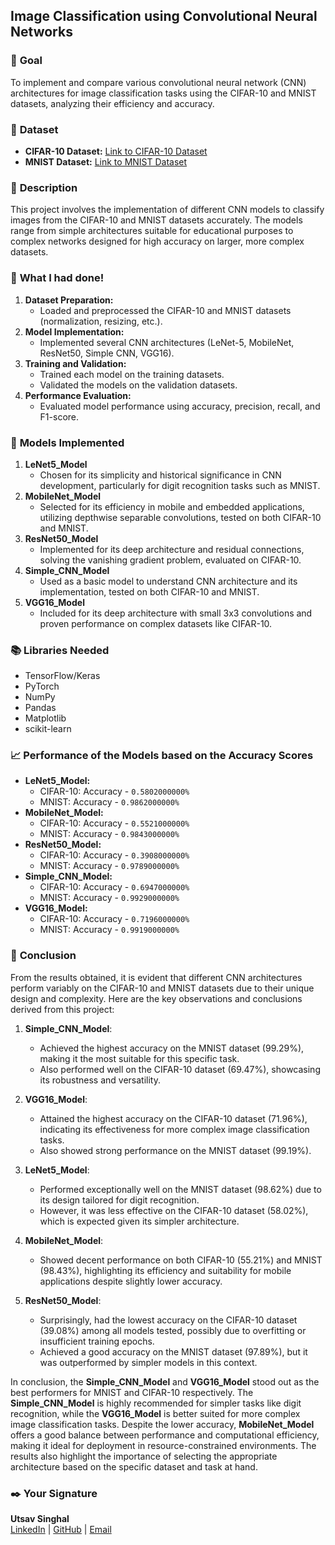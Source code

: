 ## **Image Classification using Convolutional Neural Networks**

### 🎯 **Goal**

To implement and compare various convolutional neural network (CNN) architectures for image classification tasks using the CIFAR-10 and MNIST datasets, analyzing their efficiency and accuracy.

### 🧵 **Dataset**

- **CIFAR-10 Dataset:** [Link to CIFAR-10 Dataset](https://www.cs.toronto.edu/~kriz/cifar.html)
- **MNIST Dataset:** [Link to MNIST Dataset](http://yann.lecun.com/exdb/mnist/)

### 🧾 **Description**

This project involves the implementation of different CNN models to classify images from the CIFAR-10 and MNIST datasets accurately. The models range from simple architectures suitable for educational purposes to complex networks designed for high accuracy on larger, more complex datasets.

### 🧮 **What I had done!**

1. **Dataset Preparation:**
   - Loaded and preprocessed the CIFAR-10 and MNIST datasets (normalization, resizing, etc.).
2. **Model Implementation:**
   - Implemented several CNN architectures (LeNet-5, MobileNet, ResNet50, Simple CNN, VGG16).
3. **Training and Validation:**
   - Trained each model on the training datasets.
   - Validated the models on the validation datasets.
4. **Performance Evaluation:**
   - Evaluated model performance using accuracy, precision, recall, and F1-score.

### 🚀 **Models Implemented**

1. **LeNet5_Model**
   - Chosen for its simplicity and historical significance in CNN development, particularly for digit recognition tasks such as MNIST.
2. **MobileNet_Model**
   - Selected for its efficiency in mobile and embedded applications, utilizing depthwise separable convolutions, tested on both CIFAR-10 and MNIST.
3. **ResNet50_Model**
   - Implemented for its deep architecture and residual connections, solving the vanishing gradient problem, evaluated on CIFAR-10.
4. **Simple_CNN_Model**
   - Used as a basic model to understand CNN architecture and its implementation, tested on both CIFAR-10 and MNIST.
5. **VGG16_Model**
   - Included for its deep architecture with small 3x3 convolutions and proven performance on complex datasets like CIFAR-10.

### 📚 **Libraries Needed**

- TensorFlow/Keras
- PyTorch
- NumPy
- Pandas
- Matplotlib
- scikit-learn

### 📈 **Performance of the Models based on the Accuracy Scores**

- **LeNet5_Model:** 
  - CIFAR-10: Accuracy - `0.5802000000%`
  - MNIST: Accuracy - `0.9862000000%`
- **MobileNet_Model:** 
  - CIFAR-10: Accuracy - `0.5521000000%`
  - MNIST: Accuracy - `0.9843000000%`
- **ResNet50_Model:** 
  - CIFAR-10: Accuracy - `0.3908000000%`
  - MNIST: Accuracy - `0.9789000000%`
- **Simple_CNN_Model:** 
  - CIFAR-10: Accuracy - `0.6947000000%`
  - MNIST: Accuracy - `0.9929000000%`
- **VGG16_Model:** 
  - CIFAR-10: Accuracy - `0.7196000000%`
  - MNIST: Accuracy - `0.9919000000%`

### 📢 **Conclusion**

From the results obtained, it is evident that different CNN architectures perform variably on the CIFAR-10 and MNIST datasets due to their unique design and complexity. Here are the key observations and conclusions derived from this project:

1. **Simple_CNN_Model**:
   - Achieved the highest accuracy on the MNIST dataset (99.29%), making it the most suitable for this specific task.
   - Also performed well on the CIFAR-10 dataset (69.47%), showcasing its robustness and versatility.

2. **VGG16_Model**:
   - Attained the highest accuracy on the CIFAR-10 dataset (71.96%), indicating its effectiveness for more complex image classification tasks.
   - Also showed strong performance on the MNIST dataset (99.19%).

3. **LeNet5_Model**:
   - Performed exceptionally well on the MNIST dataset (98.62%) due to its design tailored for digit recognition.
   - However, it was less effective on the CIFAR-10 dataset (58.02%), which is expected given its simpler architecture.

4. **MobileNet_Model**:
   - Showed decent performance on both CIFAR-10 (55.21%) and MNIST (98.43%), highlighting its efficiency and suitability for mobile applications despite slightly lower accuracy.

5. **ResNet50_Model**:
   - Surprisingly, had the lowest accuracy on the CIFAR-10 dataset (39.08%) among all models tested, possibly due to overfitting or insufficient training epochs.
   - Achieved a good accuracy on the MNIST dataset (97.89%), but it was outperformed by simpler models in this context.

In conclusion, the **Simple_CNN_Model** and **VGG16_Model** stood out as the best performers for MNIST and CIFAR-10 respectively. The **Simple_CNN_Model** is highly recommended for simpler tasks like digit recognition, while the **VGG16_Model** is better suited for more complex image classification tasks. Despite the lower accuracy, **MobileNet_Model** offers a good balance between performance and computational efficiency, making it ideal for deployment in resource-constrained environments. The results also highlight the importance of selecting the appropriate architecture based on the specific dataset and task at hand.

### ✒️ **Your Signature**

**Utsav Singhal**  
[LinkedIn](https://www.linkedin.com/in/utsavsinghal2604/) | [GitHub](https://github.com/UTSAVS26) | [Email](mailto:utsavsinghal26@gmail.com)
